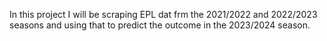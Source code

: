 In this project I will be scraping EPL dat frm the 2021/2022 and 2022/2023 seasons and using that to predict the outcome in the 2023/2024 season.

